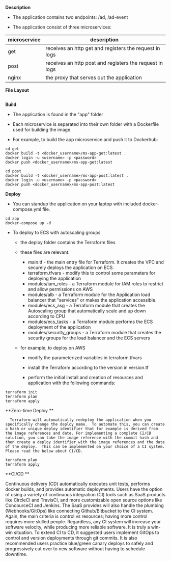 **Description**

  - The application contains two endpoints: /ad, /ad-event

  - The application consist of three microservices: 

| microservice      | description                            
| ------------- | -------------------------------------- 
| get   | receives an http get and registers the request in logs
| post   | receives an http post and registers the request in logs
| nginx      | the proxy that serves out the application
    
**File Layout**

```
```

**Build**

  - The application is found in the "app" folder

  - Each microservice is separated into their own folder with a Dockerfile used for building the image.

  - For example, to build the app microservice and push it to Dockerhub:

```
cd get
docker build -t <docker_username>/ms-app-get:latest .
docker login -u <username> -p <password>
docker push <docker_username>/ms-app-get:latest

cd post
docker build -t <docker_username>/ms-app-post:latest .
docker login -u <username> -p <password>
docker push <docker_username>/ms-app-post:latest
```

**Deploy**

  - You can standup the application on your laptop with included docker-compose.yml file.

```
cd app
docker-compose up -d
```

  - To deploy to ECS with autoscaling groups
  
    - the deploy folder contains the Terraform files

    - these files are relevant:
      
      - main.tf - the main entry file for Terraform.  It creates the VPC and securely deploys the application on ECS.
      - terraform.tfvars - modify this to control some parameters for deploying the application
      - modules/iam_roles - a Terraform module for IAM roles to restrict and allow permissions on AWS
      - modules/alb - a Terraform module for the Application load balancer that "services" or makes the application accessible.
      - modules/ecs_asg - a Terraform module that creates the Autoscaling group that automatically scale and up down according to CPU 
      - modules/ecs_tasks - a Terraform module performs the ECS deployment of the application
      - modules/security_groups - a Terraform module that creates the security groups for the load balancer and the ECS servers

    - for example, to deploy on AWS
     
      - modify the parameterized variables in terraform.tfvars

      - install the Terraform according to the version in version.tf

      - perform the initial install and creation of resources and application with the following commands:

```
terraform init
terraform plan
terraform apply
```

**Zero-time Deploy **
    
      Terraform will automatically redeploy the application when you specifically change the deploy_name.  To automate this, you can create a hash or unique deploy identifier that for example is derived from the image references and date. For implementing a complete CI/CD solution, you can take the image reference with the commit hash and then create a deploy identifier with the image references and the date of the deploy.  This can be implemented on your choice of a CI system.  Please read the below about CI/CD.

```
terraform plan
terraform apply
```

**CI/CD **

Continuous delivery (CD) automatically executes unit tests, performs docker builds, and provides automatic deployments.  Users have the option of using a variety of continuous integration (CI) tools such as SaaS products like CircleCI and TravisCI, and more customizable open source options like ConcourceCI and Jenkins.  The SaaS provides will also handle the plumbing (Webhooks/GitOps) like connecting Github/Bitbucket to the CI system. Again, the main criteria is control vs resources; having more control requires more skilled people.  Regardless, any CI system will increase your software velocity, while producing more reliable software. It is truly a win-win situation. To extend CI to CD, it suggested users implement GitOps to control and version deployments through git commits. It is also recommended users practice blue/green canary deploys to safely and progressively cut over to new software without having to schedule downtime.
